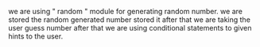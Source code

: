  we are using " random " module for generating random number.
 we are stored the random generated number stored it 
 after that we are taking the user guess number
after that we are using conditional statements to given hints to the user.
